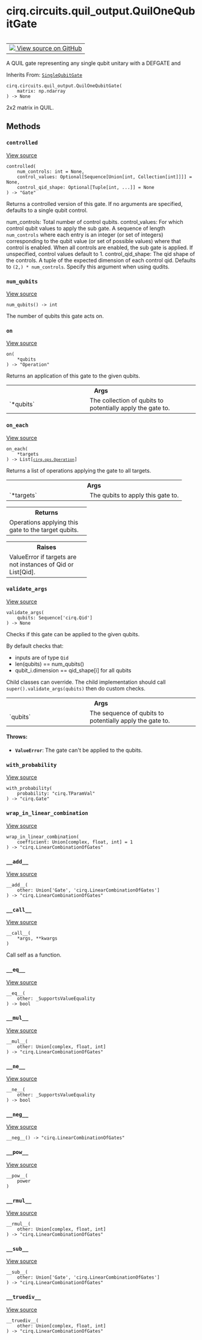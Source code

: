 <div itemscope itemtype="http://developers.google.com/ReferenceObject">
<meta itemprop="name" content="cirq.circuits.quil_output.QuilOneQubitGate" />
<meta itemprop="path" content="Stable" />
<meta itemprop="property" content="__add__"/>
<meta itemprop="property" content="__call__"/>
<meta itemprop="property" content="__eq__"/>
<meta itemprop="property" content="__init__"/>
<meta itemprop="property" content="__mul__"/>
<meta itemprop="property" content="__ne__"/>
<meta itemprop="property" content="__neg__"/>
<meta itemprop="property" content="__pow__"/>
<meta itemprop="property" content="__rmul__"/>
<meta itemprop="property" content="__sub__"/>
<meta itemprop="property" content="__truediv__"/>
<meta itemprop="property" content="controlled"/>
<meta itemprop="property" content="num_qubits"/>
<meta itemprop="property" content="on"/>
<meta itemprop="property" content="on_each"/>
<meta itemprop="property" content="validate_args"/>
<meta itemprop="property" content="with_probability"/>
<meta itemprop="property" content="wrap_in_linear_combination"/>
</div>

# cirq.circuits.quil_output.QuilOneQubitGate

<!-- Insert buttons and diff -->

<table class="tfo-notebook-buttons tfo-api" align="left">

<td>
  <a target="_blank" href="https://github.com/quantumlib/cirq/tree/master/cirq/circuits/quil_output.py">
    <img src="https://www.tensorflow.org/images/GitHub-Mark-32px.png" />
    View source on GitHub
  </a>
</td>
</table>



A QUIL gate representing any single qubit unitary with a DEFGATE and

Inherits From: [`SingleQubitGate`](../../../cirq/ops/SingleQubitGate.md)

<pre class="devsite-click-to-copy prettyprint lang-py tfo-signature-link">
<code>cirq.circuits.quil_output.QuilOneQubitGate(
    matrix: np.ndarray
) -> None
</code></pre>



<!-- Placeholder for "Used in" -->
2x2 matrix in QUIL.

## Methods

<h3 id="controlled"><code>controlled</code></h3>

<a target="_blank" href="https://github.com/quantumlib/cirq/tree/master/cirq/ops/raw_types.py">View source</a>

<pre class="devsite-click-to-copy prettyprint lang-py tfo-signature-link">
<code>controlled(
    num_controls: int = None,
    control_values: Optional[Sequence[Union[int, Collection[int]]]] = None,
    control_qid_shape: Optional[Tuple[int, ...]] = None
) -> "Gate"
</code></pre>

Returns a controlled version of this gate. If no arguments are
specified, defaults to a single qubit control.

 num_controls: Total number of control qubits.
 control_values: For which control qubit values to apply the sub
     gate.  A sequence of length `num_controls` where each
     entry is an integer (or set of integers) corresponding to the
     qubit value (or set of possible values) where that control is
     enabled.  When all controls are enabled, the sub gate is
     applied.  If unspecified, control values default to 1.
 control_qid_shape: The qid shape of the controls.  A tuple of the
     expected dimension of each control qid.  Defaults to
     `(2,) * num_controls`.  Specify this argument when using qudits.

<h3 id="num_qubits"><code>num_qubits</code></h3>

<a target="_blank" href="https://github.com/quantumlib/cirq/tree/master/cirq/ops/raw_types.py">View source</a>

<pre class="devsite-click-to-copy prettyprint lang-py tfo-signature-link">
<code>num_qubits() -> int
</code></pre>

The number of qubits this gate acts on.


<h3 id="on"><code>on</code></h3>

<a target="_blank" href="https://github.com/quantumlib/cirq/tree/master/cirq/ops/raw_types.py">View source</a>

<pre class="devsite-click-to-copy prettyprint lang-py tfo-signature-link">
<code>on(
    *qubits
) -> "Operation"
</code></pre>

Returns an application of this gate to the given qubits.


<!-- Tabular view -->
 <table class="responsive fixed orange">
<colgroup><col width="214px"><col></colgroup>
<tr><th colspan="2">Args</th></tr>

<tr>
<td>
`*qubits`
</td>
<td>
The collection of qubits to potentially apply the gate to.
</td>
</tr>
</table>



<h3 id="on_each"><code>on_each</code></h3>

<a target="_blank" href="https://github.com/quantumlib/cirq/tree/master/cirq/ops/gate_features.py">View source</a>

<pre class="devsite-click-to-copy prettyprint lang-py tfo-signature-link">
<code>on_each(
    *targets
) -> List[<a href="../../../cirq/ops/Operation.md"><code>cirq.ops.Operation</code></a>]
</code></pre>

Returns a list of operations applying the gate to all targets.


<!-- Tabular view -->
 <table class="responsive fixed orange">
<colgroup><col width="214px"><col></colgroup>
<tr><th colspan="2">Args</th></tr>

<tr>
<td>
`*targets`
</td>
<td>
The qubits to apply this gate to.
</td>
</tr>
</table>



<!-- Tabular view -->
 <table class="responsive fixed orange">
<colgroup><col width="214px"><col></colgroup>
<tr><th colspan="2">Returns</th></tr>
<tr class="alt">
<td colspan="2">
Operations applying this gate to the target qubits.
</td>
</tr>

</table>



<!-- Tabular view -->
 <table class="responsive fixed orange">
<colgroup><col width="214px"><col></colgroup>
<tr><th colspan="2">Raises</th></tr>
<tr class="alt">
<td colspan="2">
ValueError if targets are not instances of Qid or List[Qid].
</td>
</tr>

</table>



<h3 id="validate_args"><code>validate_args</code></h3>

<a target="_blank" href="https://github.com/quantumlib/cirq/tree/master/cirq/ops/raw_types.py">View source</a>

<pre class="devsite-click-to-copy prettyprint lang-py tfo-signature-link">
<code>validate_args(
    qubits: Sequence['cirq.Qid']
) -> None
</code></pre>

Checks if this gate can be applied to the given qubits.

By default checks that:
- inputs are of type `Qid`
- len(qubits) == num_qubits()
- qubit_i.dimension == qid_shape[i] for all qubits

Child classes can override.  The child implementation should call
`super().validate_args(qubits)` then do custom checks.

<!-- Tabular view -->
 <table class="responsive fixed orange">
<colgroup><col width="214px"><col></colgroup>
<tr><th colspan="2">Args</th></tr>

<tr>
<td>
`qubits`
</td>
<td>
The sequence of qubits to potentially apply the gate to.
</td>
</tr>
</table>



#### Throws:


* <b>`ValueError`</b>: The gate can't be applied to the qubits.


<h3 id="with_probability"><code>with_probability</code></h3>

<a target="_blank" href="https://github.com/quantumlib/cirq/tree/master/cirq/ops/raw_types.py">View source</a>

<pre class="devsite-click-to-copy prettyprint lang-py tfo-signature-link">
<code>with_probability(
    probability: "cirq.TParamVal"
) -> "cirq.Gate"
</code></pre>




<h3 id="wrap_in_linear_combination"><code>wrap_in_linear_combination</code></h3>

<a target="_blank" href="https://github.com/quantumlib/cirq/tree/master/cirq/ops/raw_types.py">View source</a>

<pre class="devsite-click-to-copy prettyprint lang-py tfo-signature-link">
<code>wrap_in_linear_combination(
    coefficient: Union[complex, float, int] = 1
) -> "cirq.LinearCombinationOfGates"
</code></pre>




<h3 id="__add__"><code>__add__</code></h3>

<a target="_blank" href="https://github.com/quantumlib/cirq/tree/master/cirq/ops/raw_types.py">View source</a>

<pre class="devsite-click-to-copy prettyprint lang-py tfo-signature-link">
<code>__add__(
    other: Union['Gate', 'cirq.LinearCombinationOfGates']
) -> "cirq.LinearCombinationOfGates"
</code></pre>




<h3 id="__call__"><code>__call__</code></h3>

<a target="_blank" href="https://github.com/quantumlib/cirq/tree/master/cirq/ops/raw_types.py">View source</a>

<pre class="devsite-click-to-copy prettyprint lang-py tfo-signature-link">
<code>__call__(
    *args, **kwargs
)
</code></pre>

Call self as a function.


<h3 id="__eq__"><code>__eq__</code></h3>

<a target="_blank" href="https://github.com/quantumlib/cirq/tree/master/cirq/value/value_equality.py">View source</a>

<pre class="devsite-click-to-copy prettyprint lang-py tfo-signature-link">
<code>__eq__(
    other: _SupportsValueEquality
) -> bool
</code></pre>




<h3 id="__mul__"><code>__mul__</code></h3>

<a target="_blank" href="https://github.com/quantumlib/cirq/tree/master/cirq/ops/raw_types.py">View source</a>

<pre class="devsite-click-to-copy prettyprint lang-py tfo-signature-link">
<code>__mul__(
    other: Union[complex, float, int]
) -> "cirq.LinearCombinationOfGates"
</code></pre>




<h3 id="__ne__"><code>__ne__</code></h3>

<a target="_blank" href="https://github.com/quantumlib/cirq/tree/master/cirq/value/value_equality.py">View source</a>

<pre class="devsite-click-to-copy prettyprint lang-py tfo-signature-link">
<code>__ne__(
    other: _SupportsValueEquality
) -> bool
</code></pre>




<h3 id="__neg__"><code>__neg__</code></h3>

<a target="_blank" href="https://github.com/quantumlib/cirq/tree/master/cirq/ops/raw_types.py">View source</a>

<pre class="devsite-click-to-copy prettyprint lang-py tfo-signature-link">
<code>__neg__() -> "cirq.LinearCombinationOfGates"
</code></pre>




<h3 id="__pow__"><code>__pow__</code></h3>

<a target="_blank" href="https://github.com/quantumlib/cirq/tree/master/cirq/ops/raw_types.py">View source</a>

<pre class="devsite-click-to-copy prettyprint lang-py tfo-signature-link">
<code>__pow__(
    power
)
</code></pre>




<h3 id="__rmul__"><code>__rmul__</code></h3>

<a target="_blank" href="https://github.com/quantumlib/cirq/tree/master/cirq/ops/raw_types.py">View source</a>

<pre class="devsite-click-to-copy prettyprint lang-py tfo-signature-link">
<code>__rmul__(
    other: Union[complex, float, int]
) -> "cirq.LinearCombinationOfGates"
</code></pre>




<h3 id="__sub__"><code>__sub__</code></h3>

<a target="_blank" href="https://github.com/quantumlib/cirq/tree/master/cirq/ops/raw_types.py">View source</a>

<pre class="devsite-click-to-copy prettyprint lang-py tfo-signature-link">
<code>__sub__(
    other: Union['Gate', 'cirq.LinearCombinationOfGates']
) -> "cirq.LinearCombinationOfGates"
</code></pre>




<h3 id="__truediv__"><code>__truediv__</code></h3>

<a target="_blank" href="https://github.com/quantumlib/cirq/tree/master/cirq/ops/raw_types.py">View source</a>

<pre class="devsite-click-to-copy prettyprint lang-py tfo-signature-link">
<code>__truediv__(
    other: Union[complex, float, int]
) -> "cirq.LinearCombinationOfGates"
</code></pre>






